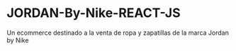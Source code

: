 # JORDAN-By-Nike-REACT-JS
Un ecommerce destinado a la venta de ropa y zapatillas de la marca Jordan by Nike
